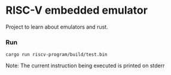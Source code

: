 # RISC-V embedded emulator

Project to learn about emulators and rust.

### Run

`cargo run riscv-program/build/test.bin`

Note: The current instruction being executed is printed on stderr